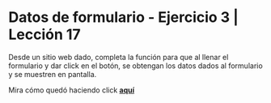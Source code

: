 <h1>Datos de formulario - Ejercicio 3 | Lección 17</h1>
<p>Desde un sitio web dado, completa la función para que al llenar el formulario y dar click en el botón, se obtengan los datos dados al formulario y se muestren en pantalla.</p>

<p>Mira cómo quedó haciendo click <strong><a href="https://itsandromeda.github.io/Datos-de-formulario/" target="_blank">aquí</a></strong></p>

